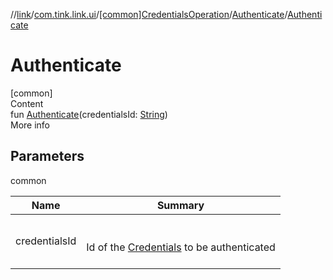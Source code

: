 //[link](../../../index.md)/[com.tink.link.ui](../../index.md)/[[common]CredentialsOperation](../index.md)/[Authenticate](index.md)/[Authenticate](-authenticate.md)



# Authenticate  
[common]  
Content  
fun [Authenticate](-authenticate.md)(credentialsId: [String](https://kotlinlang.org/api/latest/jvm/stdlib/kotlin/-string/index.html))  
More info  


## Parameters  
  
common  
  
|  Name|  Summary| 
|---|---|
| <a name="com.tink.link.ui/CredentialsOperation.Authenticate/Authenticate/#kotlin.String/PointingToDeclaration/"></a>credentialsId| <a name="com.tink.link.ui/CredentialsOperation.Authenticate/Authenticate/#kotlin.String/PointingToDeclaration/"></a><br><br>Id of the [Credentials](../../../com.tink.model.credentials/[common]-credentials/index.md) to be authenticated<br><br>
  
  



